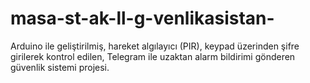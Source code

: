 # masa-st-ak-ll-g-venlikasistan-
Arduino ile geliştirilmiş, hareket algılayıcı (PIR), keypad üzerinden şifre girilerek kontrol edilen, Telegram ile uzaktan alarm bildirimi gönderen güvenlik sistemi projesi.
